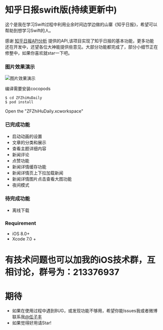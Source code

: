 # 知乎日报swift版(持续更新中)

这个是我在学习Swift过程中利用业余时间边学边做的山寨《知乎日报》，希望可以帮助到想学习Swift的人。

感谢 [知乎日报API分析](https://github.com/izzyleung/ZhihuDailyPurify/wiki/%E7%9F%A5%E4%B9%8E%E6%97%A5%E6%8A%A5-API-%E5%88%86%E6%9E%90) 提供的API,该项目实现了知乎日报的基本功能，更多功能还在开发中，还望各位大神能提供些意见。大部分功能都完成了，部分小细节正在修整中，如果你喜欢就star一下吧。

### 图片效果演示

![图片效果演示](https://github.com/renzifeng/ZFZhiHuDaily/raw/master/ZhiHu.gif)

编译需要安装cocopods

	$ cd ZFZhiHuDaily
	$ pod install
	
Open the "ZFZhiHuDaily.xcworkspace"

### 已完成功能

* 启动动画的设置
* 文章的分类和展示
* 查看主题详细内容
* 新闻评论
* 点赞功能
* 新闻详情缓存功能
* 新闻详情页上下拉加载新闻
* 新闻详情图片点击查看大图功能
* 夜间模式

### 待完成功能

* 离线下载

### Requirement

* iOS 8.0+ 
* Xcode 7.0 +

# 有技术问题也可以加我的iOS技术群，互相讨论，群号为：213376937

# 期待
- 如果在使用过程中遇到BUG，或发现功能不够用，希望你能Issues我或者微博联系我[@任子丰](https://weibo.com/zifeng1300)
- 如果觉得好用请Star!
